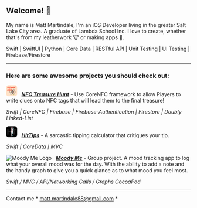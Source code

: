 ## Welcome! 👋
My name is Matt Martindale, I'm an iOS Developer living in the greater Salt Lake City area. A graduate of Lambda School Inc.
I love to create, whether that's from my leatherwork 🐮 or making apps 📱.

Swift | SwiftUI | Python | Core Data | RESTful API | Unit Testing | UI Testing | Firebase/Firestore

---

### Here are some awesome projects you should check out:

<img src="https://github.com/matt-martindale/AtomicAge/blob/master/Images/atomic_age.png" alt="Atomic Age Logo" width="30px"/> &nbsp; ***[NFC Treasure Hunt](https://github.com/matt-martindale/ScavengerHunt)*** \- Use CoreNFC framework to allow Players to write clues onto NFC tags that will lead them to the final treasure!

*Swift | CoreNFC | Firebase | Firebase-Authentication | Firestore | Doubly Linked-List*

<img src="https://github.com/matt-martindale/HitTips/blob/master/Images/HitTipsLogo.png" alt="Hit Tips Logo" width="30px"/> &nbsp; ***[HitTips](https://github.com/matt-martindale/HitTips)*** \- A sarcastic tipping calculator that critiques your tip.

*Swift | CoreData | MVC*

<img src="https://github.com/matt-martindale/Mood-Tracker/blob/master/imagesForReadMe/moody_me_app.png" alt="Moody Me Logo" width="30px"/> &nbsp; ***[Moody Me](https://github.com/matt-martindale/Mood-Tracker)*** \- Group project. A mood tracking app to log what your overall mood was for the day. With the ability to add a note and the handy graph to give you a quick glance as to what mood you feel most.

*Swift / MVC / API/Networking Calls / Graphs CocoaPod*

---
Contact me * matt.martindale88@gmail.com *
